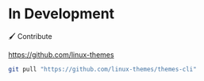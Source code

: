# In Development

🖌️  Contribute

https://github.com/linux-themes


```bash
git pull "https://github.com/linux-themes/themes-cli" 
```